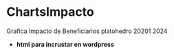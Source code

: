 # ChartsImpacto

Grafica Impacto de Beneficiarios platohedro 20201 2024

  * **html para incrustar en wordpress**
